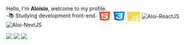 Hello, I'm <b>Aloísio</b>, welcome to my profile.
<br>-📚 Studying development front-end.
<img align="center" alt="Aloi-HTML" height="25" width="35" src="https://raw.githubusercontent.com/devicons/devicon/master/icons/html5/html5-original.svg">
<img align="center" alt="Aloi-CSS" height="25" width="35" src="https://raw.githubusercontent.com/devicons/devicon/master/icons/css3/css3-original.svg">
<img align="center" alt="Aloi-Js" height="25" width="35" src="https://raw.githubusercontent.com/devicons/devicon/master/icons/javascript/javascript-plain.svg">
<img align="center" alt="Aloi-ReactJS" height="25" width="35" src="https://cdn.jsdelivr.net/gh/devicons/devicon@latest/icons/react/react-original.svg">
<img align="center" alt="Aloi-NextJS" height="25" width="35" src="https://cdn.jsdelivr.net/gh/devicons/devicon@latest/icons/nextjs/nextjs-original.svg">
<div> 
  <a href="https://link-tree-aloisio.netlify.app/" target="_blank"><img src="https://img.shields.io/badge/linktree-39E09B?style=for-the-badge&logo=linktree&logoColor=white" target="_blank"></a>
  <a href="https://www.linkedin.com/in/aloísio-vitório-a557a4220/" target="_blank"><img src="https://img.shields.io/badge/-LinkedIn-%230077B5?style=for-the-badge&logo=linkedin&logoColor=white" target="_blank"></a>
  <a href = "mailto:aloisiofernandes55@gmail.com"><img src="https://img.shields.io/badge/Gmail-D14836?style=for-the-badge&logo=gmail&logoColor=white" target="_blank"></a>
</div>    
